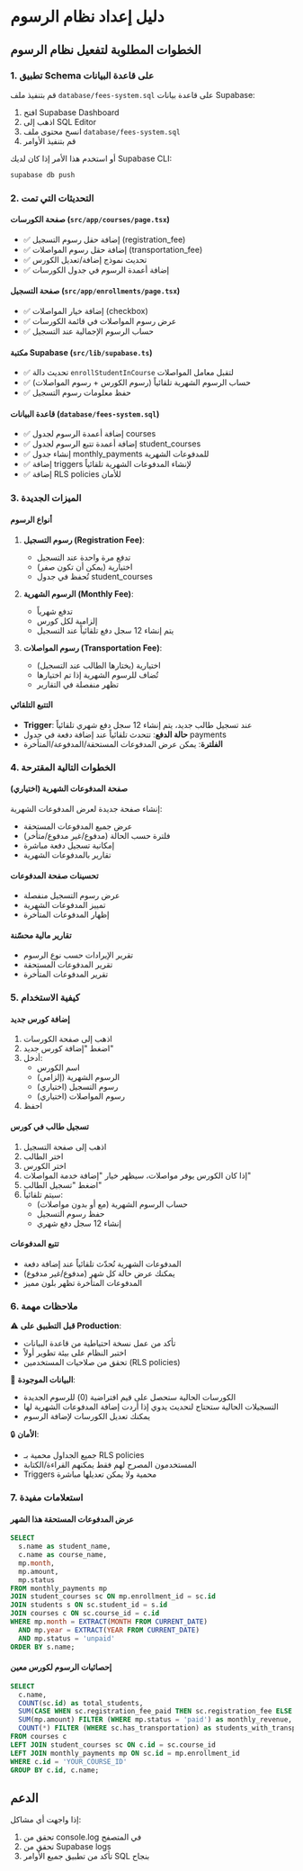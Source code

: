 # دليل إعداد نظام الرسوم

## الخطوات المطلوبة لتفعيل نظام الرسوم

### 1. تطبيق Schema على قاعدة البيانات

قم بتنفيذ ملف `database/fees-system.sql` على قاعدة بيانات Supabase:

1. افتح Supabase Dashboard
2. اذهب إلى SQL Editor
3. انسخ محتوى ملف `database/fees-system.sql`
4. قم بتنفيذ الأوامر

أو استخدم هذا الأمر إذا كان لديك Supabase CLI:
```bash
supabase db push
```

### 2. التحديثات التي تمت

#### صفحة الكورسات (`src/app/courses/page.tsx`)
- ✅ إضافة حقل رسوم التسجيل (registration_fee)
- ✅ إضافة حقل رسوم المواصلات (transportation_fee)
- ✅ تحديث نموذج إضافة/تعديل الكورس
- ✅ إضافة أعمدة الرسوم في جدول الكورسات

#### صفحة التسجيل (`src/app/enrollments/page.tsx`)
- ✅ إضافة خيار المواصلات (checkbox)
- ✅ عرض رسوم المواصلات في قائمة الكورسات
- ✅ حساب الرسوم الإجمالية عند التسجيل

#### مكتبة Supabase (`src/lib/supabase.ts`)
- ✅ تحديث دالة `enrollStudentInCourse` لتقبل معامل المواصلات
- ✅ حساب الرسوم الشهرية تلقائياً (رسوم الكورس + رسوم المواصلات)
- ✅ حفظ معلومات رسوم التسجيل

#### قاعدة البيانات (`database/fees-system.sql`)
- ✅ إضافة أعمدة الرسوم لجدول courses
- ✅ إضافة أعمدة تتبع الرسوم لجدول student_courses
- ✅ إنشاء جدول monthly_payments للمدفوعات الشهرية
- ✅ إضافة triggers لإنشاء المدفوعات الشهرية تلقائياً
- ✅ إضافة RLS policies للأمان

### 3. الميزات الجديدة

#### أنواع الرسوم
1. **رسوم التسجيل (Registration Fee)**:
   - تدفع مرة واحدة عند التسجيل
   - اختيارية (يمكن أن تكون صفر)
   - تُحفظ في جدول student_courses

2. **الرسوم الشهرية (Monthly Fee)**:
   - تدفع شهرياً
   - إلزامية لكل كورس
   - يتم إنشاء 12 سجل دفع تلقائياً عند التسجيل

3. **رسوم المواصلات (Transportation Fee)**:
   - اختيارية (يختارها الطالب عند التسجيل)
   - تُضاف للرسوم الشهرية إذا تم اختيارها
   - تظهر منفصلة في التقارير

#### التتبع التلقائي
- **Trigger**: عند تسجيل طالب جديد، يتم إنشاء 12 سجل دفع شهري تلقائياً
- **حالة الدفع**: تتحدث تلقائياً عند إضافة دفعة في جدول payments
- **الفلترة**: يمكن عرض المدفوعات المستحقة/المدفوعة/المتأخرة

### 4. الخطوات التالية المقترحة

#### صفحة المدفوعات الشهرية (اختياري)
إنشاء صفحة جديدة لعرض المدفوعات الشهرية:
- عرض جميع المدفوعات المستحقة
- فلترة حسب الحالة (مدفوع/غير مدفوع/متأخر)
- إمكانية تسجيل دفعة مباشرة
- تقارير بالمدفوعات الشهرية

#### تحسينات صفحة المدفوعات
- عرض رسوم التسجيل منفصلة
- تمييز المدفوعات الشهرية
- إظهار المدفوعات المتأخرة

#### تقارير مالية محسّنة
- تقرير الإيرادات حسب نوع الرسوم
- تقرير المدفوعات المستحقة
- تقرير المدفوعات المتأخرة

### 5. كيفية الاستخدام

#### إضافة كورس جديد
1. اذهب إلى صفحة الكورسات
2. اضغط "إضافة كورس جديد"
3. أدخل:
   - اسم الكورس
   - الرسوم الشهرية (إلزامي)
   - رسوم التسجيل (اختياري)
   - رسوم المواصلات (اختياري)
4. احفظ

#### تسجيل طالب في كورس
1. اذهب إلى صفحة التسجيل
2. اختر الطالب
3. اختر الكورس
4. إذا كان الكورس يوفر مواصلات، سيظهر خيار "إضافة خدمة المواصلات"
5. اضغط "تسجيل الطالب"
6. سيتم تلقائياً:
   - حساب الرسوم الشهرية (مع أو بدون مواصلات)
   - حفظ رسوم التسجيل
   - إنشاء 12 سجل دفع شهري

#### تتبع المدفوعات
- المدفوعات الشهرية تُحدّث تلقائياً عند إضافة دفعة
- يمكنك عرض حالة كل شهر (مدفوع/غير مدفوع)
- المدفوعات المتأخرة تظهر بلون مميز

### 6. ملاحظات مهمة

⚠️ **قبل التطبيق على Production**:
- تأكد من عمل نسخة احتياطية من قاعدة البيانات
- اختبر النظام على بيئة تطوير أولاً
- تحقق من صلاحيات المستخدمين (RLS policies)

📌 **البيانات الموجودة**:
- الكورسات الحالية ستحصل على قيم افتراضية (0) للرسوم الجديدة
- التسجيلات الحالية ستحتاج لتحديث يدوي إذا أردت إضافة المدفوعات الشهرية لها
- يمكنك تعديل الكورسات لإضافة الرسوم

🔒 **الأمان**:
- جميع الجداول محمية بـ RLS policies
- المستخدمون المصرح لهم فقط يمكنهم القراءة/الكتابة
- Triggers محمية ولا يمكن تعديلها مباشرة

### 7. استعلامات مفيدة

#### عرض المدفوعات المستحقة هذا الشهر
```sql
SELECT 
  s.name as student_name,
  c.name as course_name,
  mp.month,
  mp.amount,
  mp.status
FROM monthly_payments mp
JOIN student_courses sc ON mp.enrollment_id = sc.id
JOIN students s ON sc.student_id = s.id
JOIN courses c ON sc.course_id = c.id
WHERE mp.month = EXTRACT(MONTH FROM CURRENT_DATE)
  AND mp.year = EXTRACT(YEAR FROM CURRENT_DATE)
  AND mp.status = 'unpaid'
ORDER BY s.name;
```

#### إحصائيات الرسوم لكورس معين
```sql
SELECT 
  c.name,
  COUNT(sc.id) as total_students,
  SUM(CASE WHEN sc.registration_fee_paid THEN sc.registration_fee ELSE 0 END) as registration_revenue,
  SUM(mp.amount) FILTER (WHERE mp.status = 'paid') as monthly_revenue,
  COUNT(*) FILTER (WHERE sc.has_transportation) as students_with_transportation
FROM courses c
LEFT JOIN student_courses sc ON c.id = sc.course_id
LEFT JOIN monthly_payments mp ON sc.id = mp.enrollment_id
WHERE c.id = 'YOUR_COURSE_ID'
GROUP BY c.id, c.name;
```

## الدعم

إذا واجهت أي مشاكل:
1. تحقق من console.log في المتصفح
2. تحقق من Supabase logs
3. تأكد من تطبيق جميع الأوامر SQL بنجاح
